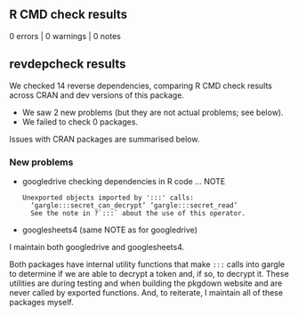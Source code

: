 ## R CMD check results

0 errors | 0 warnings | 0 notes

## revdepcheck results

We checked 14 reverse dependencies, comparing R CMD check results across CRAN and dev versions of this package.

 * We saw 2 new problems (but they are not actual problems; see below).
 * We failed to check 0 packages.

Issues with CRAN packages are summarised below.

### New problems
* googledrive
  checking dependencies in R code ... NOTE
  ```
  Unexported objects imported by ':::' calls:
    ‘gargle:::secret_can_decrypt’ ‘gargle:::secret_read’
    See the note in ?`:::` about the use of this operator.
  ```

* googlesheets4
  (same NOTE as for googledrive)
  
I maintain both googledrive and googlesheets4.

Both packages have internal utility functions that make `:::` calls into gargle to determine if we are able to decrypt a token and, if so, to decrypt it. These utilities are during testing and when building the pkgdown website and are never called by exported functions. And, to reiterate, I maintain all of these packages myself.
